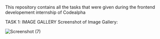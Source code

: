 This repository contains all the tasks that were given during the frontend developement internship of Codealpha

TASK 1: IMAGE GALLERY
Screenshot of Image Gallery:

![Screenshot (7)](https://github.com/YaraTaerek/CodeAlpha/assets/143434096/3f22ff9e-5247-4554-b06b-29744af3283c)
